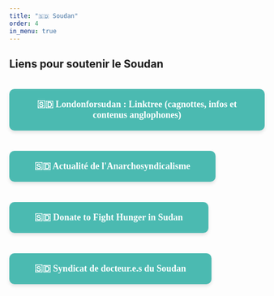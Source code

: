 ```yaml
---
title: "🇸🇩 Soudan"
order: 4
in_menu: true
---
```

## Liens pour soutenir le Soudan

<a href="https://linktr.ee/londonforsudan" target="_blank" style="text-decoration: none; background-color: #4bbab1; color: white; padding: 20px 50px; margin: 20px 0; border-radius: 10px; width: auto; text-align: center; font-size: 18px; font-family: Georgia, serif; font-weight: bold; box-shadow: 0px 4px 6px rgba(0, 0, 0, 0.1); display: inline-block;">
🇸🇩 Londonforsudan : Linktree (cagnottes, infos et contenus anglophones)
</a> 


<a href="https://cnt-ait.info/2024/04/20/appel-soudan/" target="_blank" style="text-decoration: none; background-color: #4bbab1; color: white; padding: 20px 50px; margin: 20px 0; border-radius: 10px; width: auto; text-align: center; font-size: 18px; font-family: Georgia, serif; font-weight: bold; box-shadow: 0px 4px 6px rgba(0, 0, 0, 0.1); display: inline-block;">
🇸🇩 Actualité de l'Anarchosyndicalisme
</a>

<a href="https://www.gofundme.com/f/fight-hunger-in-sudan-the-khartoum-kitchen-appeal" target="_blank" style="text-decoration: none; background-color: #4bbab1; color: white; padding: 20px 50px; margin: 20px 0; border-radius: 10px; width: auto; text-align: center; font-size: 18px; font-family: Georgia, serif; font-weight: bold; box-shadow: 0px 4px 6px rgba(0, 0, 0, 0.1); display: inline-block;">
🇸🇩 Donate to Fight Hunger in Sudan
</a>

<a href="https://sdu.org.uk/" target="_blank" style="text-decoration: none; background-color: #4bbab1; color: white; padding: 20px 50px; margin: 20px 0; border-radius: 10px; width: auto; text-align: center; font-size: 18px; font-family: Georgia, serif; font-weight: bold; box-shadow: 0px 4px 6px rgba(0, 0, 0, 0.1); display: inline-block;">
🇸🇩 Syndicat de docteur.e.s du Soudan
</a> 